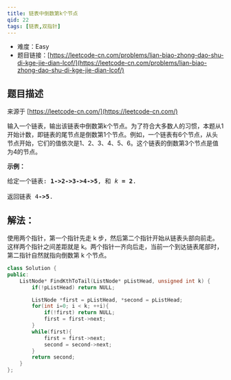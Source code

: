 ```yaml
---
title: 链表中倒数第k个节点
qid: 22
tags: [链表,双指针]
---
```



- 难度：Easy
- 题目链接：[https://leetcode-cn.com/problems/lian-biao-zhong-dao-shu-di-kge-jie-dian-lcof/](https://leetcode-cn.com/problems/lian-biao-zhong-dao-shu-di-kge-jie-dian-lcof/)


## 题目描述

来源于 [https://leetcode-cn.com/](https://leetcode-cn.com/)

<p>输入一个链表，输出该链表中倒数第k个节点。为了符合大多数人的习惯，本题从1开始计数，即链表的尾节点是倒数第1个节点。例如，一个链表有6个节点，从头节点开始，它们的值依次是1、2、3、4、5、6。这个链表的倒数第3个节点是值为4的节点。</p>



<p><strong>示例：</strong></p>

<pre>给定一个链表: <strong>1-&gt;2-&gt;3-&gt;4-&gt;5</strong>, 和 <em>k </em><strong>= 2</strong>.

返回链表 4<strong>-&gt;5</strong>.</pre>


## 解法：

使用两个指针，第一个指针先走 k 步，然后第二个指针开始从链表头部向前走。这样两个指针之间差距就是 k。两个指针一齐向后走，当前一个到达链表尾部时，第二指针自然就指向倒数第 k 个节点。

```c++
class Solution {
public:
    ListNode* FindKthToTail(ListNode* pListHead, unsigned int k) {
        if(!pListHead) return NULL;

        ListNode *first = pListHead, *second = pListHead;
        for(int i=0; i < k; ++i){
            if(!first) return NULL;
            first = first->next;
        }
        while(first){
            first = first->next;
            second = second->next;
        }
        return second;
    }
};
```